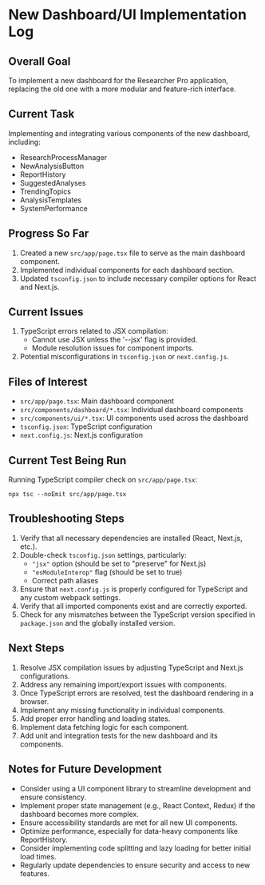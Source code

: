 # New Dashboard/UI Implementation Log

## Overall Goal
To implement a new dashboard for the Researcher Pro application, replacing the old one with a more modular and feature-rich interface.

## Current Task
Implementing and integrating various components of the new dashboard, including:
- ResearchProcessManager
- NewAnalysisButton
- ReportHistory
- SuggestedAnalyses
- TrendingTopics
- AnalysisTemplates
- SystemPerformance

## Progress So Far
1. Created a new `src/app/page.tsx` file to serve as the main dashboard component.
2. Implemented individual components for each dashboard section.
3. Updated `tsconfig.json` to include necessary compiler options for React and Next.js.

## Current Issues
1. TypeScript errors related to JSX compilation:
   - Cannot use JSX unless the '--jsx' flag is provided.
   - Module resolution issues for component imports.
2. Potential misconfigurations in `tsconfig.json` or `next.config.js`.

## Files of Interest
- `src/app/page.tsx`: Main dashboard component
- `src/components/dashboard/*.tsx`: Individual dashboard components
- `src/components/ui/*.tsx`: UI components used across the dashboard
- `tsconfig.json`: TypeScript configuration
- `next.config.js`: Next.js configuration

## Current Test Being Run
Running TypeScript compiler check on `src/app/page.tsx`:
```
npx tsc --noEmit src/app/page.tsx
```

## Troubleshooting Steps
1. Verify that all necessary dependencies are installed (React, Next.js, etc.).
2. Double-check `tsconfig.json` settings, particularly:
   - `"jsx"` option (should be set to "preserve" for Next.js)
   - `"esModuleInterop"` flag (should be set to true)
   - Correct path aliases
3. Ensure that `next.config.js` is properly configured for TypeScript and any custom webpack settings.
4. Verify that all imported components exist and are correctly exported.
5. Check for any mismatches between the TypeScript version specified in `package.json` and the globally installed version.

## Next Steps
1. Resolve JSX compilation issues by adjusting TypeScript and Next.js configurations.
2. Address any remaining import/export issues with components.
3. Once TypeScript errors are resolved, test the dashboard rendering in a browser.
4. Implement any missing functionality in individual components.
5. Add proper error handling and loading states.
6. Implement data fetching logic for each component.
7. Add unit and integration tests for the new dashboard and its components.

## Notes for Future Development
- Consider using a UI component library to streamline development and ensure consistency.
- Implement proper state management (e.g., React Context, Redux) if the dashboard becomes more complex.
- Ensure accessibility standards are met for all new UI components.
- Optimize performance, especially for data-heavy components like ReportHistory.
- Consider implementing code splitting and lazy loading for better initial load times.
- Regularly update dependencies to ensure security and access to new features.

